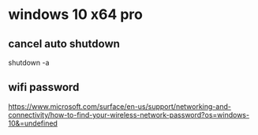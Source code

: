 # windows 10 x64 pro




## cancel auto shutdown


shutdown -a


## wifi password

https://www.microsoft.com/surface/en-us/support/networking-and-connectivity/how-to-find-your-wireless-network-password?os=windows-10&=undefined








